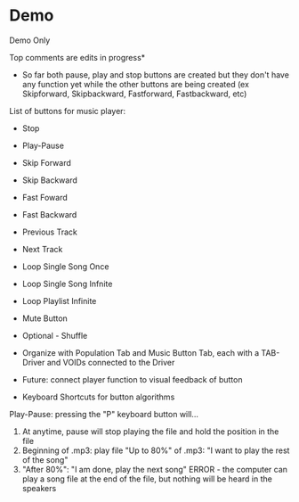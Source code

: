 # Demo

Demo Only

Top comments are edits in progress*

- So far both pause, play and stop buttons are created but they don't have any function yet while the other buttons are being created (ex Skipforward, Skipbackward, Fastforward, Fastbackward, etc)

List of buttons for music player:

- Stop
- Play-Pause
- Skip Forward
- Skip Backward
- Fast Foward
- Fast Backward
- Previous Track
- Next Track
- Loop Single Song Once
- Loop Single Song Infnite
- Loop Playlist Infinite
- Mute Button
- Optional - Shuffle

- Organize with Population Tab and Music Button Tab, each with a TAB-Driver and VOIDs connected to the Driver
- Future: connect player function to visual feedback of button
- Keyboard Shortcuts for button algorithms

Play-Pause: pressing the "P" keyboard button will...

1. At anytime, pause will stop playing the file and hold the position in the file
2. Beginning of .mp3: play file
"Up to 80%" of .mp3: "I want to play the rest of the song"
3. "After 80%": "I am done, play the next song"
ERROR - the computer can play a song file at the end of the file, but nothing will be heard in the speakers
